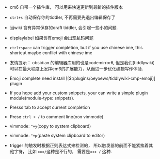 * cm6 自带一个插件库， 可以用来快速更新到最新的插件版本
* `ctrl+s` 自动保存你的tiddler, 不再需要先退出编辑保存了
* 当wiki 含有异常保存的draft tiddler, 会引起一些小的问题.
* displaylabel 如果含有emoji 会出现乱码问题
* `ctrl+space` can trigger completion, but if you use chinese ime, this shortcut maybe conflict with chinese ime

* 友情提示： obsidian 的编辑器库用的也是codemirror6, 但是我们(tiddlywiki)可以在最大程度上发挥cm6的扩展能力，从而进一步优化编辑写作体验.

* Emoji complete need install [[$:/plugins/oeyoews/tiddlywiki-cmp-emoji]] plugin
* If you hope add your custom snippets, your can write a simple plugin module(module-type: snippets).
* Presss tab to accept current completion
* Prese `ctrl + /` to comment line(non vimmode)
* vimmode: `"+y`(copy to system clipboard)
* vimmode: `"+p`(paste system clipboard to editor)
* trigger 的触发时根据正则表达式来检测的， 所以触发器的前面不能紧挨着其他字符， 比如 `xxx/`这种是不行的， 需要是`xxx /` 这种.